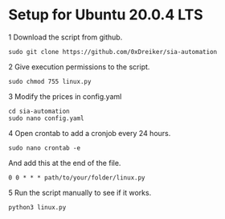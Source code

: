 # Setup for Ubuntu 20.0.4 LTS

1 Download the script from github.
```
sudo git clone https://github.com/0xDreiker/sia-automation
```

2 Give execution permissions to the script.
```
sudo chmod 755 linux.py
```

3 Modify the prices in config.yaml
```
cd sia-automation  
sudo nano config.yaml
```

4 Open crontab to add a cronjob every 24 hours.

```
sudo nano crontab -e
```
And add this at the end of the file.
```
0 0 * * * path/to/your/folder/linux.py
```

5 Run the script manually to see if it works.
```
python3 linux.py
```